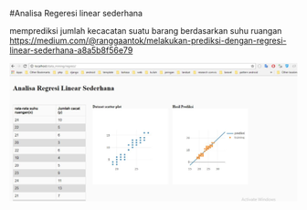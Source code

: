 #Analisa Regeresi linear sederhana 

memprediksi jumlah kecacatan suatu barang berdasarkan suhu ruangan
https://medium.com/@ranggaantok/melakukan-prediksi-dengan-regresi-linear-sederhana-a8a5b8f56e79

![Screenshot](ss.jpg)
